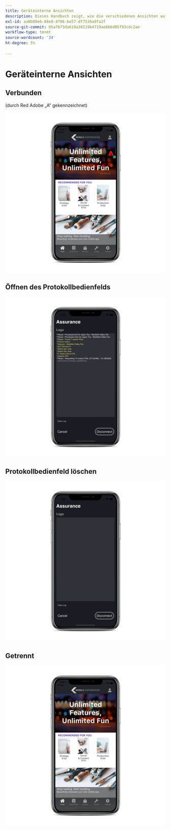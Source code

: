 ```yaml
---
title: Geräteinterne Ansichten
description: Dieses Handbuch zeigt, wie die verschiedenen Ansichten auf einem Gerät mit Adobe Experience Platform Assurance aussehen.
exl-id: aa0b09e6-88e0-4f06-be57-df7536a9fa2f
source-git-commit: 05a7b73da610a30119b4719ae6b6d85f93cdc2ae
workflow-type: tm+mt
source-wordcount: '34'
ht-degree: 5%

---
```


# Geräteinterne Ansichten

## Verbunden

(durch Red Adobe „A“ gekennzeichnet)

![](./images/on-device-views/connected.png)

## Öffnen des Protokollbedienfelds

![](./images/on-device-views/logs-panel.png)

## Protokollbedienfeld löschen

![](./images/on-device-views/clear-logs-panel.png)

## Getrennt

![](./images/on-device-views/disconnected.png)
